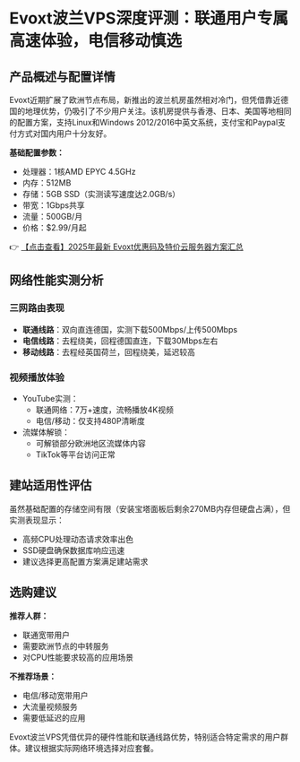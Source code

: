 # Evoxt波兰VPS深度评测：联通用户专属高速体验，电信移动慎选

## 产品概述与配置详情

Evoxt近期扩展了欧洲节点布局，新推出的波兰机房虽然相对冷门，但凭借靠近德国的地理优势，仍吸引了不少用户关注。该机房提供与香港、日本、美国等地相同的配置方案，支持Linux和Windows 2012/2016中英文系统，支付宝和Paypal支付方式对国内用户十分友好。

**基础配置参数：**
- 处理器：1核AMD EPYC 4.5GHz
- 内存：512MB
- 存储：5GB SSD（实测读写速度达2.0GB/s）
- 带宽：1Gbps共享
- 流量：500GB/月
- 价格：$2.99/月起

👉 [【点击查看】2025年最新 Evoxt优惠码及特价云服务器方案汇总](https://bit.ly/evoxt)

## 网络性能实测分析

### 三网路由表现
- **联通线路**：双向直连德国，实测下载500Mbps/上传500Mbps
- **电信线路**：去程绕美，回程德国直连，下载30Mbps左右
- **移动线路**：去程经英国荷兰，回程绕美，延迟较高

### 视频播放体验
- YouTube实测：
  - 联通网络：7万+速度，流畅播放4K视频
  - 电信/移动：仅支持480P清晰度
- 流媒体解锁：
  - 可解锁部分欧洲地区流媒体内容
  - TikTok等平台访问正常

## 建站适用性评估

虽然基础配置的存储空间有限（安装宝塔面板后剩余270MB内存但硬盘占满），但实测表现显示：
- 高频CPU处理动态请求效率出色
- SSD硬盘确保数据库响应迅速
- 建议选择更高配置方案满足建站需求

## 选购建议

**推荐人群：**
- 联通宽带用户
- 需要欧洲节点的中转服务
- 对CPU性能要求较高的应用场景

**不推荐场景：**
- 电信/移动宽带用户
- 大流量视频服务
- 需要低延迟的应用

Evoxt波兰VPS凭借优异的硬件性能和联通线路优势，特别适合特定需求的用户群体。建议根据实际网络环境选择对应套餐。